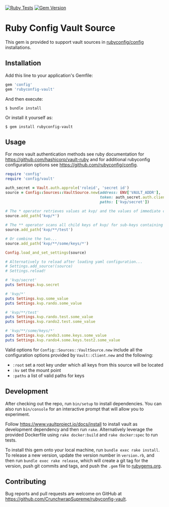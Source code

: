 [![Ruby Tests](https://github.com/CrunchwrapSupreme/rubyconfig-vault/actions/workflows/ruby-test.yml/badge.svg?branch=main)](https://github.com/CrunchwrapSupreme/rubyconfig-vault/actions/workflows/ruby-test.yml)
[![Gem Version](https://badge.fury.io/rb/rubyconfig-vault.svg)](https://badge.fury.io/rb/rubyconfig-vault)
# Ruby Config Vault Source

This gem is provided to support vault sources in [rubyconfig/config](https://github.com/rubyconfig/config) installations.

## Installation

Add this line to your application's Gemfile:

```ruby
gem 'config'
gem 'rubyconfig-vault'
```

And then execute:

    $ bundle install

Or install it yourself as:

    $ gem install rubyconfig-vault

## Usage

For more vault authentication methods see ruby documentation for https://github.com/hashicorp/vault-ruby and for additional rubyconfig configuration options see https://github.com/rubyconfig/config.

```ruby
require 'config'
require 'config/vault'

auth_secret = Vault.auth.approle('roleid', 'secret id')
source = Config::Sources::VaultSource.new(address: ENV['VAULT_ADDR'], 
                                          token: auth_secret.auth.client_token,
                                          paths: ['kvp/secret'])
                                      
# The * operator retrieves values at kvp/ and the values of immediate child keys
source.add_path('kvp/*')

# The ** operator scans all child keys of kvp/ for sub-keys containing 'test'
source.add_path('kvp/**/test')

# Or combine the two...
source.add_path('kvp/**/some/keys/*')

Config.load_and_set_settings(source)

# Alternatively to reload after loading yaml configuration...
# Settings.add_source!(source)
# Settings.reload!

# 'kvp/secret'
puts Settings.kvp.secret

# 'kvp/*'
puts Settings.kvp.some_value
puts Settings.kvp.rando.some_value

# 'kvp/**/test'
puts Settings.kvp.rando.test.some_value
puts Settings.kvp.rando2.test.some_value

# 'kvp/**/some/keys/*'
puts Settings.kvp.rando3.some.keys.some_value
puts Settings.kvp.rando4.some.keys.test2.some_value
```

Valid options for `Config::Sources::VaultSource.new` include all the configuration options provided by `Vault::Client.new` and the following:
- `:root` set a root key under which all keys from this source will be located
- `:kv` set the mount point
- `:paths` a list of valid paths for keys

## Development

After checking out the repo, run `bin/setup` to install dependencies. You can also run `bin/console` for an interactive prompt that will allow you to experiment. 

Follow https://www.vaultproject.io/docs/install to install vault as development dependency and then run `rake`. Alternatively leverage the provided Dockerfile using `rake docker:build` and `rake docker:spec` to run tests.

To install this gem onto your local machine, run `bundle exec rake install`. To release a new version, update the version number in `version.rb`, and then run `bundle exec rake release`, which will create a git tag for the version, push git commits and tags, and push the `.gem` file to [rubygems.org](https://rubygems.org).

## Contributing

Bug reports and pull requests are welcome on GitHub at https://github.com/CrunchwrapSupreme/rubyconfig-vault.

